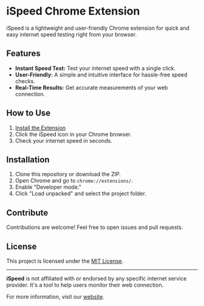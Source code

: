 # iSpeed Chrome Extension

iSpeed is a lightweight and user-friendly Chrome extension for quick and easy internet speed testing right from your browser.

## Features

- **Instant Speed Test:** Test your internet speed with a single click.
- **User-Friendly:** A simple and intuitive interface for hassle-free speed checks.
- **Real-Time Results:** Get accurate measurements of your web connection.

## How to Use

1. [Install the Extension](#Installation)
2. Click the iSpeed icon in your Chrome browser.
3. Check your internet speed in seconds.

## Installation

1. Clone this repository or download the ZIP.
2. Open Chrome and go to `chrome://extensions/`.
3. Enable "Developer mode."
4. Click "Load unpacked" and select the project folder.

## Contribute

Contributions are welcome! Feel free to open issues and pull requests.

## License

This project is licensed under the [MIT License](LICENSE).

---

**iSpeed** is not affiliated with or endorsed by any specific internet service provider. It's a tool to help users monitor their web connection.

For more information, visit our [website](https://github.com/Kgkunal/iSpeed-Chrome-Extension).
